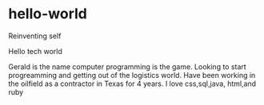 # hello-world
Reinventing self

Hello tech world

Gerald is the name computer programming is the game.
Looking to start progreamming and getting out of the logistics world.
Have been working in the oilfield as a contractor in Texas for 4 years.
I love css,sql,java, html,and ruby
